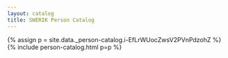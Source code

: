 ```yaml
---
layout: catalog
title: SWERIK Person Catalog
---
```

{% assign p = site.data._person-catalog.i-EfLrWUocZwsV2PVnPdzohZ %}
{% include person-catalog.html p=p %}

